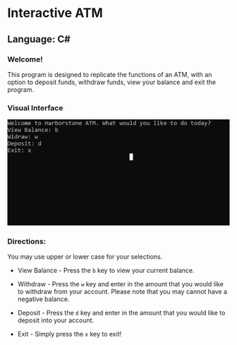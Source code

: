 # Interactive ATM
## Language: C#

### Welcome!
This program is designed to replicate the functions of an ATM, with an option to deposit funds, withdraw funds, view your balance and exit the program.

### Visual Interface
![Visual Interface](./Harborstone.PNG)

### Directions:
You may use upper or lower case for your selections.

- View Balance - Press the `b` key to view your current balance.

- Withdraw - Press the `w` key and enter in the amount that you would like to withdraw from your account. Please note that you may cannot have a negative balance.

- Deposit - Press the `d` key and enter in the amount that you would like to deposit into your account.

- Exit - Simply press the `x` key to exit!